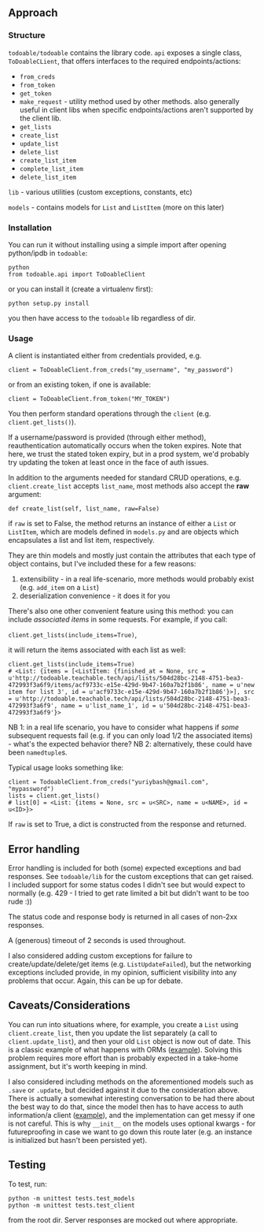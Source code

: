 ## Approach

### Structure

`todoable/todoable` contains the library code. `api` exposes a single class, `ToDoableCLient`, that offers interfaces to the required endpoints/actions:

- `from_creds`
- `from_token`
- `get_token`
- `make_request` - utility method used by other methods. also generally useful in client libs when specific endpoints/actions aren't supported by the client lib.
- `get_lists`
- `create_list`
- `update_list`
- `delete_list`
- `create_list_item`
- `complete_list_item`
- `delete_list_item`

`lib` - various utilities (custom exceptions, constants, etc)

`models` - contains models for `List` and `ListItem` (more on this later)

### Installation

You can run it without installing using a simple import after opening python/ipdb in `todoable`:

```
python
from todoable.api import ToDoableClient
```

or you can install it (create a virtualenv first):

```
python setup.py install
```

you then have access to the `todoable` lib regardless of dir.

### Usage

A client is instantiated either from credentials provided, e.g.

`client = ToDoableClient.from_creds("my_username", "my_password")`

or from an existing token, if one is available:

`client = ToDoableClient.from_token("MY_TOKEN")`

You then perform standard operations through the `client` (e.g. `client.get_lists()`).

If a username/password is provided (through either method), reauthentication automatically occurs when the token expires. Note that here, we trust the stated token expiry, but in a prod system, we'd probably try updating the token at least once in the face of auth issues.

In addition to the arguments needed for standard CRUD operations, e.g. `client.create_list` accepts `list_name`, most methods also accept the **raw** argument:

`def create_list(self, list_name, raw=False)`

if `raw` is set to False, the method returns an instance of either a `List` or `ListItem`, which are models defined in `models.py` and are objects which encapsulates a list and list item, respectively.

They are thin models and mostly just contain the attributes that each type of object contains, but I've included these for a few reasons:

1. extensibility - in a real life-scenario, more methods would probably exist (e.g. `add_item` on a `List`)
2. deserialization convenience - it does it for you

There's also one other convenient feature using this method: you can include _associated items_ in some requests. For example, if you call:

`client.get_lists(include_items=True)`,

it will return the items associated with each list as well:

```
client.get_lists(include_items=True)
# <List: {items = [<ListItem: {finished_at = None, src = u'http://todoable.teachable.tech/api/lists/504d28bc-2148-4751-bea3-472993f3a6f9/items/acf9733c-e15e-429d-9b47-160a7b2f1b86', name = u'new item for list 3', id = u'acf9733c-e15e-429d-9b47-160a7b2f1b86'}>], src = u'http://todoable.teachable.tech/api/lists/504d28bc-2148-4751-bea3-472993f3a6f9', name = u'list_name_1', id = u'504d28bc-2148-4751-bea3-472993f3a6f9'}>
```


NB 1: in a real life scenario, you have to consider what happens if _some_ subsequent requests fail (e.g. if you can only load 1/2 the associated items) - what's the expected behavior there?
NB 2: alternatively, these could have been `namedtuple`s.

Typical usage looks something like:

```
client = TodoableClient.from_creds("yuriybash@gmail.com", "mypassword")
lists = client.get_lists()
# list[0] = <List: {items = None, src = u<SRC>, name = u<NAME>, id = u<ID>}>
```


If `raw` is set to True, a dict is constructed from the response and returned.

## Error handling

Error handling is included for both (some) expected exceptions and bad responses. See `todoable/lib` for the custom exceptions that can get raised. I included support for some status codes I didn't see but would expect to normally (e.g. 429 - I tried to get rate limited a bit but didn't want to be too rude :))

The status code and response body is returned in all cases of non-2xx responses.

A (generous) timeout of 2 seconds is used throughout.

I also considered adding custom exceptions for failure to create/update/delete/get items (e.g. `ListUpdateFailed`), but the networking exceptions included provide, in my opinion, sufficient visibility into any problems that occur. Again, this can be up for debate.

## Caveats/Considerations

You can run into situations where, for example, you create a `List` using `client.create_list`, then you update the list separately (a call to `client.update_list`), and then your old `List` object is now out of date. This is a classic example of what happens with ORMs ([example](https://docs.sqlalchemy.org/en/latest/orm/exceptions.html#sqlalchemy.orm.exc.StaleDataError)). Solving this problem requires more effort than is probably expected in a take-home assignment, but it's worth keeping in mind.

I also considered including methods on the aforementioned models such as `.save` or `.update`, but decided against it due to the consideration above. There is actually a somewhat interesting conversation to be had there about the best way to do that, since the model then has to have access to auth information/a client ([example](https://github.com/twitterdev/twitter-python-ads-sdk/blob/master/twitter_ads/creative.py#L55)), and the implementation can get messy if one is not careful. This is why `__init__` on the models uses optional kwargs - for futureproofing in case we want to go down this route later (e.g. an instance is initialized but hasn't been persisted yet).

## Testing

To test, run:

```
python -m unittest tests.test_models
python -m unittest tests.test_client
```

from the root dir. Server responses are mocked out where appropriate.
